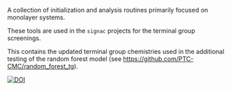 A collection of initialization and analysis routines primarily focused on monolayer systems. 

These tools are used in the `signac` projects for the terminal group screenings.

This contains the updated terminal group chemistries used in the additional testing of the random forest model (see https://github.com/PTC-CMC/random_forest_tg).

[![DOI](https://zenodo.org/badge/172545508.svg)](https://zenodo.org/badge/latestdoi/172545508)

